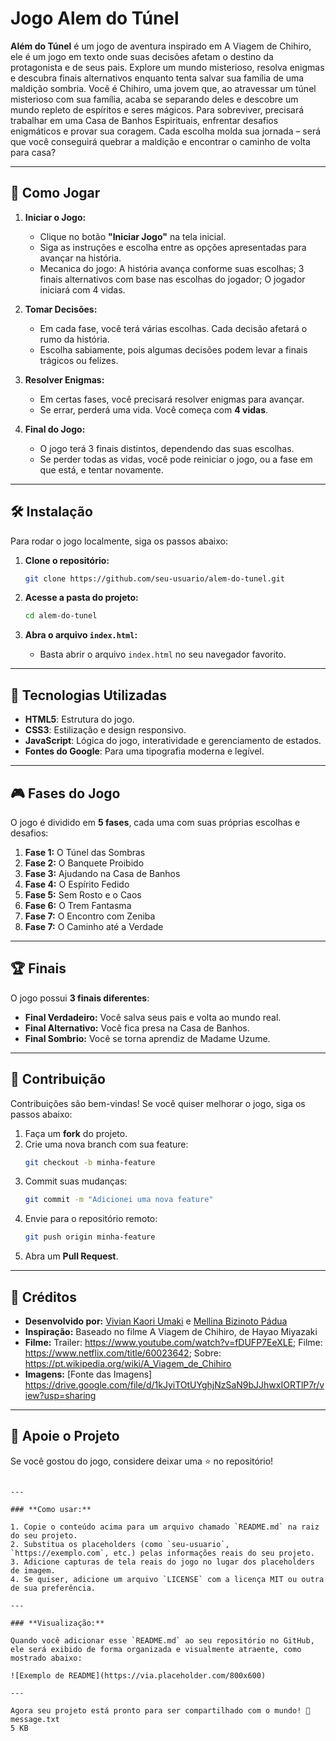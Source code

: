 # Jogo Alem do Túnel
**Além do Túnel** é um jogo de aventura inspirado em A Viagem de Chihiro, ele é um jogo em texto onde suas decisões afetam o destino da protagonista e de seus pais. Explore um mundo misterioso, resolva enigmas e descubra finais alternativos enquanto tenta salvar sua família de uma maldição sombria.
Você é Chihiro, uma jovem que, ao atravessar um túnel misterioso com sua família, acaba se separando deles e descobre um mundo repleto de espíritos e seres mágicos. Para sobreviver, precisará trabalhar em uma Casa de Banhos Espirituais, enfrentar desafios enigmáticos e provar sua coragem. Cada escolha molda sua jornada – será que você conseguirá quebrar a maldição e encontrar o caminho de volta para casa?

---

## 🚀 Como Jogar

1. **Iniciar o Jogo:**
   - Clique no botão **"Iniciar Jogo"** na tela inicial.
   - Siga as instruções e escolha entre as opções apresentadas para avançar na história.
   - Mecanica do jogo: A história avança conforme suas escolhas; 3 finais alternativos com base nas escolhas do jogador; O jogador iniciará com 4 vidas.

2. **Tomar Decisões:**
   - Em cada fase, você terá várias escolhas. Cada decisão afetará o rumo da história.
   - Escolha sabiamente, pois algumas decisões podem levar a finais trágicos ou felizes.

3. **Resolver Enigmas:**
   - Em certas fases, você precisará resolver enigmas para avançar.
   - Se errar, perderá uma vida. Você começa com **4 vidas**.

4. **Final do Jogo:**
   - O jogo terá 3 finais distintos, dependendo das suas escolhas.
   - Se perder todas as vidas, você pode reiniciar o jogo, ou a fase em que está, e tentar novamente.

---

## 🛠️ Instalação

Para rodar o jogo localmente, siga os passos abaixo:

1. **Clone o repositório:**
   ```bash
   git clone https://github.com/seu-usuario/alem-do-tunel.git
   ```

2. **Acesse a pasta do projeto:**
   ```bash
   cd alem-do-tunel
   ```

3. **Abra o arquivo `index.html`:**
   - Basta abrir o arquivo `index.html` no seu navegador favorito.

---

## 🎨 Tecnologias Utilizadas

- **HTML5**: Estrutura do jogo.
- **CSS3**: Estilização e design responsivo.
- **JavaScript**: Lógica do jogo, interatividade e gerenciamento de estados.
- **Fontes do Google**: Para uma tipografia moderna e legível.

---

## 🎮 Fases do Jogo

O jogo é dividido em **5 fases**, cada uma com suas próprias escolhas e desafios:

1. **Fase 1:** O Túnel das Sombras
2. **Fase 2:** O Banquete Proibido
3. **Fase 3:** Ajudando na Casa de Banhos
4. **Fase 4:** O Espírito Fedido
5. **Fase 5:** Sem Rosto e o Caos
6. **Fase 6:** O Trem Fantasma
7. **Fase 7:** O Encontro com Zeniba
8. **Fase 7:** O Caminho até a Verdade

---

## 🏆 Finais

O jogo possui **3 finais diferentes**:
- **Final Verdadeiro:** Você salva seus pais e volta ao mundo real.
- **Final Alternativo:** Você fica presa na Casa de Banhos.
- **Final Sombrio:** Você se torna aprendiz de Madame Uzume.

---


## 📝 Contribuição

Contribuições são bem-vindas! Se você quiser melhorar o jogo, siga os passos abaixo:

1. Faça um **fork** do projeto.
2. Crie uma nova branch com sua feature:
   ```bash
   git checkout -b minha-feature
   ```
3. Commit suas mudanças:
   ```bash
   git commit -m "Adicionei uma nova feature"
   ```
4. Envie para o repositório remoto:
   ```bash
   git push origin minha-feature
   ```
5. Abra um **Pull Request**.

---

## 👏 Créditos

- **Desenvolvido por:** [Vivian Kaori Umaki](https://github.com/vivikari) e [Mellina Bizinoto Pádua](https://github.com/Mellina-ship-it)
- **Inspiração:** Baseado no filme A Viagem de Chihiro, de Hayao Miyazaki
- **Filme:** Trailer: https://www.youtube.com/watch?v=fDUFP7EeXLE; Filme: https://www.netflix.com/title/60023642; Sobre: https://pt.wikipedia.org/wiki/A_Viagem_de_Chihiro
- **Imagens:** [Fonte das Imagens] https://drive.google.com/file/d/1kJyiTOtUYghjNzSaN9bJJhwxIORTlP7r/view?usp=sharing

---

## 🌟 Apoie o Projeto

Se você gostou do jogo, considere deixar uma ⭐ no repositório!

```

---

### **Como usar:**

1. Copie o conteúdo acima para um arquivo chamado `README.md` na raiz do seu projeto.
2. Substitua os placeholders (como `seu-usuario`, `https://exemplo.com`, etc.) pelas informações reais do seu projeto.
3. Adicione capturas de tela reais do jogo no lugar dos placeholders de imagem.
4. Se quiser, adicione um arquivo `LICENSE` com a licença MIT ou outra de sua preferência.

---

### **Visualização:**

Quando você adicionar esse `README.md` ao seu repositório no GitHub, ele será exibido de forma organizada e visualmente atraente, como mostrado abaixo:

![Exemplo de README](https://via.placeholder.com/800x600)

---

Agora seu projeto está pronto para ser compartilhado com o mundo! 🚀
message.txt
5 KB
